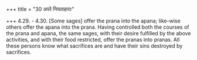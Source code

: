 +++
title = "30 अपरे नियताहाराः"

+++
4.29. - 4.30. \[Some sages\] offer the prana into the apana; like-wise
others offer the apana into the prana. Having controlled both the
courses of the prana and apana, the same sages, with their desire
fulfilled by the above activities, and with their food restricted, offer
the pranas into pranas. All these persons know what sacrifices are and
have their sins destroyed by sacrifices.
